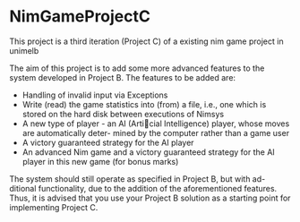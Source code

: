 # NimGameProjectC
This project is a third iteration (Project C) of a existing nim game project in unimelb

The aim of this project is to add some more advanced features to the system developed in Project B.
The features to be added are:
* Handling of invalid input via Exceptions
* Write (read) the game statistics into (from) a file, i.e., one which is stored on the hard disk between
executions of Nimsys
* A new type of player - an AI (Articial Intelligence) player, whose moves are automatically deter-
mined by the computer rather than a game user
* A victory guaranteed strategy for the AI player
* An advanced Nim game and a victory guaranteed strategy for the AI player in this new game (for
bonus marks)

The system should still operate as specified in Project B, but with ad-
ditional functionality, due to the addition of the aforementioned features. Thus, it is advised that you
use your Project B solution as a starting point for implementing Project C.
